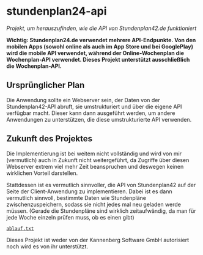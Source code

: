 # stundenplan24-api
*Projekt, um herauszufinden, wie die API von Stundenplan42.de funktioniert*

**Wichtig: Stundenplan24.de verwendet mehrere API-Endpunkte.
Von den mobilen Apps (sowohl online als auch im App Store und bei GooglePlay) wird die mobile API verwendet,
während der Online-Wochenplan die Wochenplan-API verwendet.
Dieses Projekt unterstützt ausschließlich die Wochenplan-API.**

## Ursprünglicher Plan

Die Anwendung sollte ein Webserver sein, der Daten von der Stundenplan42-API abruft, sie umstrukturiert und über die eigene API verfügbar macht.
Dieser kann dann ausgeführt werden, um andere Anwendungen zu unterstützen, die diese umstrukturierte API verwenden.

## Zukunft des Projektes

Die Implementierung ist bei weitem nicht vollständig und wird von mir (vermutlich) auch in Zukunft nicht weitergeführt,
da Zugriffe über diesen Webserver extrem viel mehr Zeit beanspruchen und deswegen keinen wirklichen Vorteil darstellen.

Stattdessen ist es vermutlich sinnvoller, die API von Stundenplan42 auf der Seite der Client-Anwendung zu implementieren.
Dabei ist es dann vermutlich sinnvoll, bestimmte Daten wie Stundenpläne zwischenzuspeichern, sodass sie nicht jedes mal neu geladen werde müssen.
(Gerade die Stundenpläne sind wirklich zeitaufwändig, da man für jede Woche einzeln prüfen muss, ob es einen gibt)

[`ablauf.txt`](https://github.com/Konsl/stundenplan24-api/blob/main/ablauf.txt)

Dieses Projekt ist weder von der Kannenberg Software GmbH autorisiert noch wird es von ihr unterstützt.
